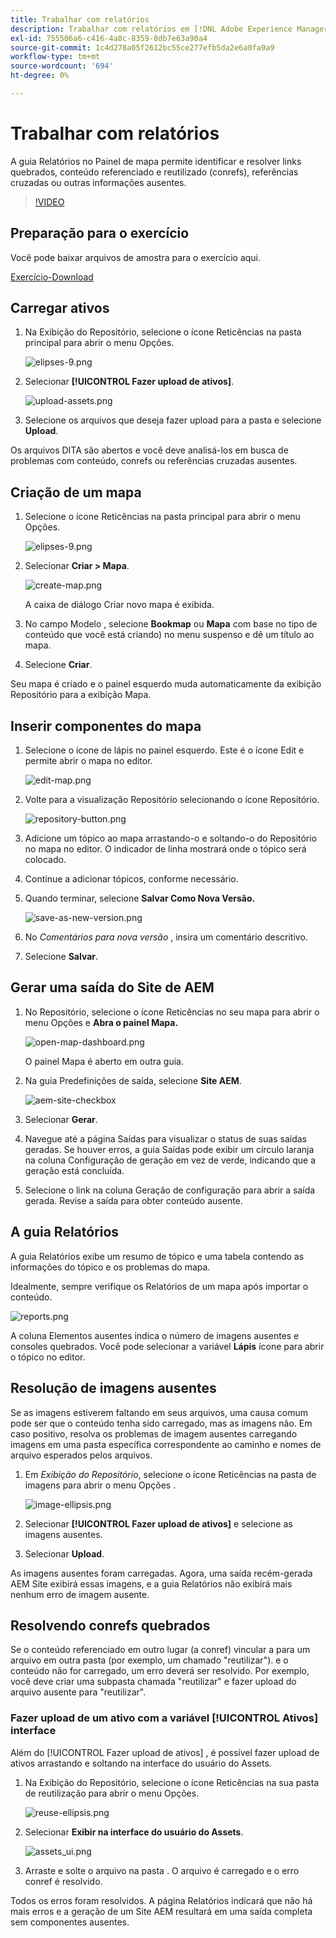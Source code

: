 ```yaml
---
title: Trabalhar com relatórios
description: Trabalhar com relatórios em [!DNL Adobe Experience Manager Guides]
exl-id: 755506a6-c416-4a8c-8359-8db7e63a90a4
source-git-commit: 1c4d278a05f2612bc55ce277efb5da2e6a0fa9a9
workflow-type: tm+mt
source-wordcount: '694'
ht-degree: 0%

---
```


# Trabalhar com relatórios

A guia Relatórios no Painel de mapa permite identificar e resolver links quebrados, conteúdo referenciado e reutilizado (conrefs), referências cruzadas ou outras informações ausentes.

>[!VIDEO](https://video.tv.adobe.com/v/339039?quality=12&learn=on)

## Preparação para o exercício

Você pode baixar arquivos de amostra para o exercício aqui.

[Exercício-Download](assets/exercises/working-with-reports.zip)

## Carregar ativos

1. Na Exibição do Repositório, selecione o ícone Reticências na pasta principal para abrir o menu Opções.

   ![elipses-9.png](images/ellipses-9.png)

2. Selecionar **[!UICONTROL Fazer upload de ativos]**.

   ![upload-assets.png](images/upload-assets.png)

3. Selecione os arquivos que deseja fazer upload para a pasta e selecione **Upload**.

Os arquivos DITA são abertos e você deve analisá-los em busca de problemas com conteúdo, conrefs ou referências cruzadas ausentes.

## Criação de um mapa

1. Selecione o ícone Reticências na pasta principal para abrir o menu Opções.

   ![elipses-9.png](images/ellipses-9.png)

2. Selecionar **Criar > Mapa**.

   ![create-map.png](images/create-map.png)

   A caixa de diálogo Criar novo mapa é exibida.

3. No campo Modelo , selecione **Bookmap** ou **Mapa** com base no tipo de conteúdo que você está criando) no menu suspenso e dê um título ao mapa.

4. Selecione **Criar**.

Seu mapa é criado e o painel esquerdo muda automaticamente da exibição Repositório para a exibição Mapa.

## Inserir componentes do mapa

1. Selecione o ícone de lápis no painel esquerdo.
Este é o ícone Edit e permite abrir o mapa no editor.

   ![edit-map.png](images/edit-map.png)

2. Volte para a visualização Repositório selecionando o ícone Repositório.

   ![repository-button.png](images/repository-button.png)

3. Adicione um tópico ao mapa arrastando-o e soltando-o do Repositório no mapa no editor.
O indicador de linha mostrará onde o tópico será colocado.

4. Continue a adicionar tópicos, conforme necessário.

5. Quando terminar, selecione **Salvar Como Nova Versão.**

   ![save-as-new-version.png](images/save-as-new-version.png)

6. No *Comentários para nova versão* , insira um comentário descritivo.

7. Selecione **Salvar**.

## Gerar uma saída do Site de AEM

1. No Repositório, selecione o ícone Reticências no seu mapa para abrir o menu Opções e **Abra o painel Mapa.**

   ![open-map-dashboard.png](images/open-map-dashboard.png)

   O painel Mapa é aberto em outra guia.
2. Na guia Predefinições de saída, selecione **Site AEM**.

   ![aem-site-checkbox](images/aem-site-checkbox.png)

3. Selecionar **Gerar**.

4. Navegue até a página Saídas para visualizar o status de suas saídas geradas.
Se houver erros, a guia Saídas pode exibir um círculo laranja na coluna Configuração de geração em vez de verde, indicando que a geração está concluída.

5. Selecione o link na coluna Geração de configuração para abrir a saída gerada.
Revise a saída para obter conteúdo ausente.

## A guia Relatórios

A guia Relatórios exibe um resumo de tópico e uma tabela contendo as informações do tópico e os problemas do mapa.

Idealmente, sempre verifique os Relatórios de um mapa após importar o conteúdo.

![reports.png](images/reports.png)

A coluna Elementos ausentes indica o número de imagens ausentes e consoles quebrados. Você pode selecionar a variável **Lápis** ícone para abrir o tópico no editor.

## Resolução de imagens ausentes

Se as imagens estiverem faltando em seus arquivos, uma causa comum pode ser que o conteúdo tenha sido carregado, mas as imagens não. Em caso positivo, resolva os problemas de imagem ausentes carregando imagens em uma pasta específica correspondente ao caminho e nomes de arquivo esperados pelos arquivos.

1. Em *Exibição do Repositório*, selecione o ícone Reticências na pasta de imagens para abrir o menu Opções .

   ![image-ellipsis.png](images/image-ellipsis.png)

2. Selecionar **[!UICONTROL Fazer upload de ativos]** e selecione as imagens ausentes.

3. Selecionar **Upload**.

As imagens ausentes foram carregadas. Agora, uma saída recém-gerada AEM Site exibirá essas imagens, e a guia Relatórios não exibirá mais nenhum erro de imagem ausente.

## Resolvendo conrefs quebrados

Se o conteúdo referenciado em outro lugar (a conref) vincular a para um arquivo em outra pasta (por exemplo, um chamado &quot;reutilizar&quot;). e o conteúdo não for carregado, um erro deverá ser resolvido. Por exemplo, você deve criar uma subpasta chamada &quot;reutilizar&quot; e fazer upload do arquivo ausente para &quot;reutilizar&quot;.

### Fazer upload de um ativo com a variável [!UICONTROL Ativos] interface

Além do [!UICONTROL Fazer upload de ativos] , é possível fazer upload de ativos arrastando e soltando na interface do usuário do Assets.

1. Na Exibição do Repositório, selecione o ícone Reticências na sua pasta de reutilização para abrir o menu Opções.

   ![reuse-ellipsis.png](images/reuse-ellipsis.png)

2. Selecionar **Exibir na interface do usuário do Assets**.

   ![assets_ui.png](images/assets_ui.png)

3. Arraste e solte o arquivo na pasta .
O arquivo é carregado e o erro conref é resolvido.

Todos os erros foram resolvidos. A página Relatórios indicará que não há mais erros e a geração de um Site AEM resultará em uma saída completa sem componentes ausentes.
